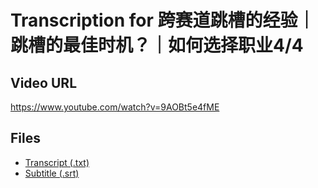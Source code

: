 # Transcription for 跨赛道跳槽的经验｜跳槽的最佳时机？｜如何选择职业4/4
## Video URL
https://www.youtube.com/watch?v=9AOBt5e4fME
 
## Files
- [Transcript (.txt)](./transcript.txt)
- [Subtitle (.srt)](./transcript.srt)

